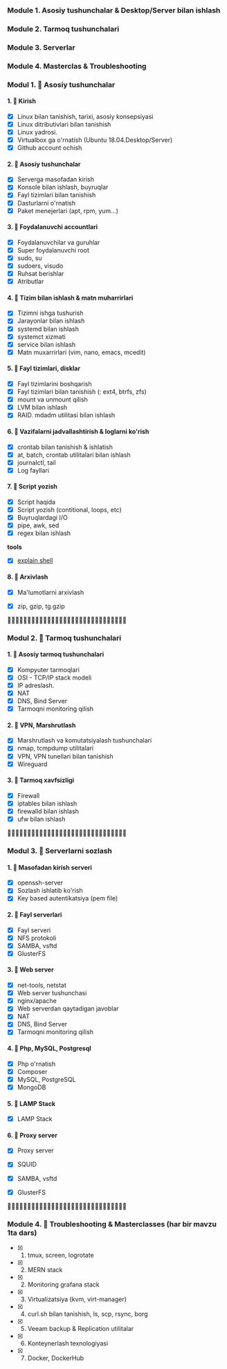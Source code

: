 



### Module 1. Asosiy tushunchalar & Desktop/Server bilan ishlash
### Module 2. Tarmoq tushunchalari
### Module 3. Serverlar
### Module 4. Masterclas & Troubleshooting



### Modul 1. 🔰 Asosiy tushunchalar
####  1. 📌 Kirish

- [x] Linux bilan tanishish, tarixi, asosiy konsepsiyasi
- [x] Linux ditributivlari bilan tanishish
- [x] Linux yadrosi.
- [x] Virtualbox ga o'rnatish (Ubuntu 18.04.Desktop/Server)
- [x] Github account ochish

####  2. 📌 Asosiy tushunchalar

- [x] Serverga masofadan kirish
- [x] Konsole bilan ishlash, buyruqlar
- [x] Fayl tizimlari bilan tanishish
- [x] Dasturlarni o'rnatish
- [x] Paket menejerlari (apt, rpm, yum...)

####  3. 📌 Foydalanuvchi accountlari

- [x] Foydalanuvchilar va guruhlar
- [x] Super foydalanuvchi root
- [x] sudo, su
- [x] sudoers, visudo
- [x] Ruhsat berishlar
- [x] Atributlar

####  4. 📌 Tizim bilan ishlash & matn muharrirlari

- [x] Tizimni ishga tushurish
- [x] Jarayonlar bilan ishlash
- [x] systemd bilan ishlash
- [x] systemct xizmati 
- [x] service bilan ishlash
- [x] Matn muxarrirlari (vim, nano, emacs, mcedit)

####  5. 📌 Fayl tizimlari, disklar

- [x] Fayl tizimlarini boshqarish
- [x] Fayl tizimlari bilan tanishish (: ext4, btrfs, zfs)
- [x] mount va unmount qilish
- [x] LVM bilan ishlash
- [x] RAID. mdadm utilitasi bilan ishlash

####  6. 📌 Vazifalarni jadvallashtirish & loglarni ko'rish

- [x] crontab bilan tanishish & ishlatish
- [x] at, batch, crontab utilitalari bilan ishlash
- [x] journalctl, tail
- [x] Log fayllari

####  7. 📌 Script yozish

- [x] Script haqida		
- [x] Script yozish (contitional, loops, etc)
- [x] Buyruqlardagi I/O
- [x] pipe, awk, sed
- [x] regex bilan ishlash

**tools**
- [x] [explain shell](https://explainshell.com/) 

####  8. 📌 Arxivlash

- [x] Ma'lumotlarni arxivlash	
- [x] zip, gzip, tg.gzip


📎📎📎📎📎📎📎📎📎📎📎📎📎📎📎📎📎📎📎📎📎📎📎📎📎📎📎📎📎📎
	
### Modul 2. 🔰 Tarmoq tushunchalari

####  1. 📌 Asosiy tarmoq tushunchalari

- [x] Kompyuter tarmoqlari
- [x] OSI - TCP/IP stack modeli
- [x] IP adreslash.
- [x] NAT
- [x] DNS, Bind Server
- [x] Tarmoqni monitoring qilish

####  2. 📌 VPN, Marshrutlash

- [x] Marshrutlash va komutatsiyalash tushunchalari
- [x] nmap, tcmpdump utilitalari
- [x] VPN, VPN tunellari bilan tanishish
- [x] Wireguard

####  3. 📌 Tarmoq xavfsizligi

- [x] Firewall
- [x] iptables bilan ishlash
- [x] firewalld bilan ishlash
- [x] ufw bilan ishlash

📎📎📎📎📎📎📎📎📎📎📎📎📎📎📎📎📎📎📎📎📎📎📎📎📎📎📎📎📎📎
	

### Modul 3. 🔰 Serverlarni sozlash

####  1. 📌 Masofadan kirish serveri

- [x] openssh-server
- [x] Sozlash ishlatib ko'rish
- [x] Key based autentikatsiya (pem file)

####  2. 📌 Fayl serverlari

- [x] Fayl serveri
- [x] NFS protokoli
- [x] SAMBA, vsftd
- [x] GlusterFS

####  3. 📌 Web server

- [x] net-tools, netstat
- [x] Web server tushunchasi
- [x] nginx/apache
- [x] Web serverdan qaytadigan javoblar
- [x] NAT
- [x] DNS, Bind Server
- [x] Tarmoqni monitoring qilish

####  4. 📌 Php, MySQL, Postgresql

- [x] Php o'rnatish
- [x] Composer
- [x] MySQL, PostgreSQL
- [x] MongoDB

####  5. 📌 LAMP Stack

- [x] LAMP Stack

####  6. 📌 Proxy server

- [x] Proxy server
- [x] SQUID
- [x] SAMBA, vsftd
- [x] GlusterFS


📎📎📎📎📎📎📎📎📎📎📎📎📎📎📎📎📎📎📎📎📎📎📎📎📎📎📎📎📎📎
	

### Module 4. 🔰 Troubleshooting & Masterclasses (har bir mavzu 1ta dars)

- [x] 1. tmux, screen, logrotate
- [x] 2. MERN stack	
- [x] 2. Monitoring grafana stack
- [x] 3. Virtualizatsiya (kvm, virt-manager)
- [x] 4. curl.sh bilan tanishish, ls, scp, rsync, borg		
- [x] 5. Veeam backup & Replication utilitalar			
- [x] 6. Konteynerlash texnologiyasi
- [x] 7. Docker, DockerHub			